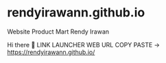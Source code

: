 # rendyirawann.github.io
Website Product Mart Rendy Irawan

Hi there 👋
LINK LAUNCHER WEB URL COPY PASTE -> https://rendyirawann.github.io/

<!--
**rendyirawann/rendyirawann.github.io** is a ✨ _special_ ✨ repository because its `README.md` (this file) appears on your GitHub profile.

Here are some ideas to get you started:

- 🔭 I’m currently working on ...
- 🌱 I’m currently learning ...
- 👯 I’m looking to collaborate on ...
- 🤔 I’m looking for help with ...
- 💬 Ask me about ...
- 📫 How to reach me: ...
- 😄 Pronouns: ...
- ⚡ Fun fact: ...
-->
